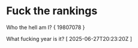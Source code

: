 # Fuck the rankings

Who the hell am I?
{ 19807078 }

What fucking year is it?
[ 2025-06-27T20:23:20Z ]
